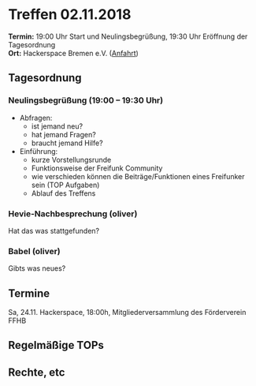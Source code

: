 # Treffen 02.11.2018

**Termin:** 19:00 Uhr Start und Neulingsbegrüßung, 19:30 Uhr Eröffnung der Tagesordnung  
**Ort:** Hackerspace Bremen e.V. ([Anfahrt](https://www.hackerspace-bremen.de/anfahrt/))

## Tagesordnung
### Neulingsbegrüßung (19:00 – 19:30 Uhr)
- Abfragen:
    - ist jemand neu?
    - hat jemand Fragen?
    - braucht jemand Hilfe?
- Einführung:
    - kurze Vorstellungsrunde
    - Funktionsweise der Freifunk Community
    - wie verschieden können die Beiträge/Funktionen eines Freifunker sein (TOP Aufgaben)
    - Ablauf des Treffens

### Hevie-Nachbesprechung (oliver)
Hat das was stattgefunden?

### Babel (oliver)
Gibts was neues?

## Termine
Sa, 24.11. Hackerspace, 18:00h, Mitgliederversammlung des Förderverein FFHB

## Regelmäßige TOPs

## Rechte, etc
